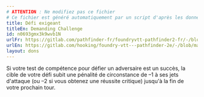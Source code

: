 ```yaml
---
# ATTENTION : Ne modifiez pas ce fichier
# Ce fichier est généré automatiquement par un script d'après les données du module Foundry VTT officiel et de sa traduction
title: Défi exigeant
titleEn: Demanding Challenge
id: n0693gmx3k9wvb1N
urlFr: https://gitlab.com/pathfinder-fr/foundryvtt-pathfinder2-fr/-/blob/master/data/feats/n0693gmx3k9wvb1N.htm
urlEn: https://gitlab.com/hooking/foundry-vtt---pathfinder-2e/-/blob/master/packs/data/feats.db/demanding-challenge.json
layout: dons
---
```

Si votre test de compétence pour défier un adversaire est un succès, la cible de votre défi subit une pénalité de circonstance de –1 à ses jets d'attaque (ou –2 si vous obtenez une réussite critique) jusqu'à la fin de votre prochain tour.
